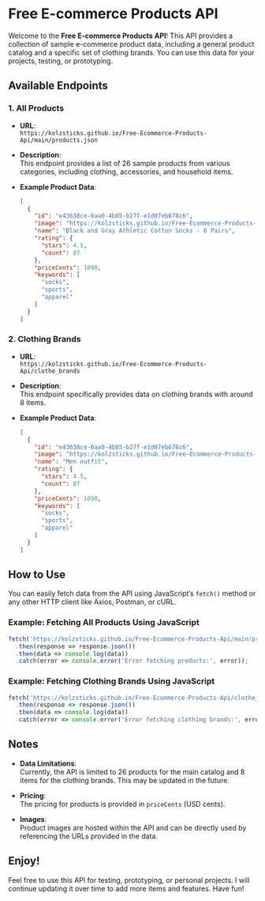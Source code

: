 # Free E-commerce Products API

Welcome to the **Free E-commerce Products API**! This API provides a collection of sample e-commerce product data, including a general product catalog and a specific set of clothing brands. You can use this data for your projects, testing, or prototyping.

## Available Endpoints

### 1. All Products

- **URL**:  
  `https://kolzsticks.github.io/Free-Ecommerce-Products-Api/main/products.json`

- **Description**:  
  This endpoint provides a list of 26 sample products from various categories, including clothing, accessories, and household items.

- **Example Product Data**:
  ```json
  [
    {
      "id": "e43638ce-6aa0-4b85-b27f-e1d07eb678c6",
      "image": "https://kolzsticks.github.io/Free-Ecommerce-Products-Api/main/images/product/athletic-cotton-socks-6-pairs.jpg",
      "name": "Black and Gray Athletic Cotton Socks - 6 Pairs",
      "rating": {
        "stars": 4.5,
        "count": 87
      },
      "priceCents": 1090,
      "keywords": [
        "socks",
        "sports",
        "apparel"
      ]
    }
  ]
  ```

### 2. Clothing Brands

- **URL**:  
  `https://kolzsticks.github.io/Free-Ecommerce-Products-Api/clothe_brands`

- **Description**:  
  This endpoint specifically provides data on clothing brands with around 8 items.

- **Example Product Data**:
  ```json
  [
    {
      "id": "e43638ce-6aa0-4b85-b27f-e1d07eb678c6",
      "image": "https://kolzsticks.github.io/Free-Ecommerce-Products-Api/clothe_brands/img/campaign-men.jpg",
      "name": "Men outfit",
      "rating": {
        "stars": 4.5,
        "count": 87
      },
      "priceCents": 1090,
      "keywords": [
        "socks",
        "sports",
        "apparel"
      ]
    }
  ]
  ```

## How to Use

You can easily fetch data from the API using JavaScript’s `fetch()` method or any other HTTP client like Axios, Postman, or cURL.

### Example: Fetching All Products Using JavaScript

```javascript
fetch('https://kolzsticks.github.io/Free-Ecommerce-Products-Api/main/products.json')
  .then(response => response.json())
  .then(data => console.log(data))
  .catch(error => console.error('Error fetching products:', error));
```

### Example: Fetching Clothing Brands Using JavaScript

```javascript
fetch('https://kolzsticks.github.io/Free-Ecommerce-Products-Api/clothe_brands/products.json')
  .then(response => response.json())
  .then(data => console.log(data))
  .catch(error => console.error('Error fetching clothing brands:', error));
```

## Notes

- **Data Limitations**:  
  Currently, the API is limited to 26 products for the main catalog and 8 items for the clothing brands. This may be updated in the future.

- **Pricing**:  
  The pricing for products is provided in `priceCents` (USD cents).

- **Images**:  
  Product images are hosted within the API and can be directly used by referencing the URLs provided in the data.

## Enjoy!

Feel free to use this API for testing, prototyping, or personal projects. I will continue updating it over time to add more items and features. Have fun!
